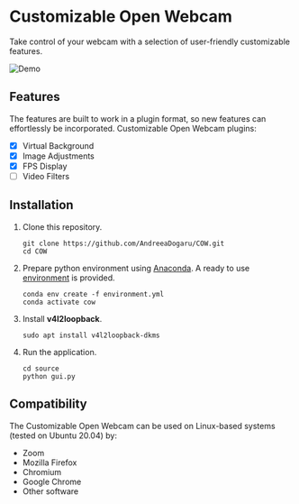 # Customizable Open Webcam

Take control of your webcam with a selection of user-friendly customizable features. 

![Demo](demo.gif)

## Features
The features are built to work in a plugin format, so new features can effortlessly be incorporated. 
Customizable Open Webcam plugins:

- [x] Virtual Background 
- [x] Image Adjustments
- [x] FPS Display
- [ ] Video Filters

## Installation
1. Clone this repository.
    ```
    git clone https://github.com/AndreeaDogaru/COW.git
    cd COW
    ```

2. Prepare python environment using [Anaconda](https://www.anaconda.com/products/individual).
A ready to use [environment](environment.yml) is provided. 
    ```
    conda env create -f environment.yml
    conda activate cow
    ```

2. Install  **v4l2loopback**.
    ```
    sudo apt install v4l2loopback-dkms
    ```
3. Run the application.
    ```
    cd source
    python gui.py
    ```
   
## Compatibility
The Customizable Open Webcam can be used on Linux-based systems (tested on Ubuntu 20.04) by:
- Zoom
- Mozilla Firefox 
- Chromium
- Google Chrome
- Other software
